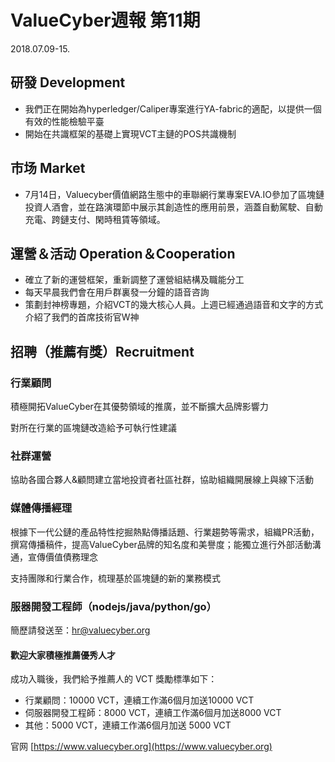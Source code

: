 # ValueCyber週報 第11期

2018.07.09-15.



## 研發 Development

- 我們正在開始為hyperledger/Caliper專案進行YA-fabric的適配，以提供一個有效的性能檢驗平臺
- 開始在共識框架的基礎上實現VCT主鏈的POS共識機制

 

## 市场 Market

- 7月14日，Valuecyber價值網路生態中的車聯網行業專案EVA.IO參加了區塊鏈投資人酒會，並在路演環節中展示其創造性的應用前景，涵蓋自動駕駛、自動充電、跨鏈支付、閑時租賃等領域。

 

## 運營＆活动 Operation＆Cooperation

- 確立了新的運營框架，重新調整了運營組結構及職能分工
- 每天早晨我們會在用戶群裏發一分鐘的語音咨詢
- 策劃封神榜專題，介紹VCT的幾大核心人員。上週已經通過語音和文字的方式介紹了我們的首席技術官W神

 

## 招聘（推薦有獎）Recruitment

### 行業顧問

積極開拓ValueCyber在其優勢領域的推廣，並不斷擴大品牌影響力

對所在行業的區塊鏈改造給予可執行性建議

### 社群運營

協助各國合夥人&顧問建立當地投資者社區社群，協助組織開展線上與線下活動

### 媒體傳播經理

根據下一代公鏈的產品特性挖掘熱點傳播話題、行業趨勢等需求，組織PR活動，撰寫傳播稿件，提高ValueCyber品牌的知名度和美譽度；能獨立進行外部活動溝通，宣傳價值債務理念

支持團隊和行業合作，梳理基於區塊鏈的新的業務模式

### 服器開發工程師（nodejs/java/python/go）

簡歷請發送至：[hr@valuecyber.org](mailto:hr@valuecyber.org)

#### 歡迎大家積極推薦優秀人才

成功入職後，我們給予推薦人的 VCT 獎勵標準如下：

- 行業顧問：10000 VCT，連續工作滿6個月加送10000 VCT
- 伺服器開發工程師：8000 VCT，連續工作滿6個月加送8000 VCT
- 其他：5000 VCT，連續工作滿6個月加送 5000 VCT

官网 [https://www.valuecyber.org](https://www.valuecyber.org)